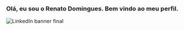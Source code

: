 ### Olá, eu sou o Renato Domingues. Bem vindo ao meu perfil.

![LinkedIn banner final](https://user-images.githubusercontent.com/23267826/156773378-1fd64e9c-c345-4d32-ae24-bf236ce46ef5.png)


<!--
**renatond/renatond** is a ✨ _special_ ✨ repository because its `README.md` (this file) appears on your GitHub profile.

Here are some ideas to get you started:

- 🔭 I’m currently working on ...
- 🌱 I’m currently learning ...
- 👯 I’m looking to collaborate on ...
- 🤔 I’m looking for help with ...
- 💬 Ask me about ...
- 📫 How to reach me: ...
- 😄 Pronouns: ...
- ⚡ Fun fact: ...
-->
